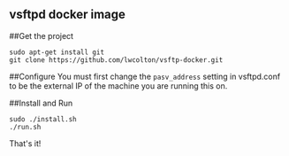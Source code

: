 vsftpd docker image
--------------------

##Get the project
```shell
sudo apt-get install git
git clone https://github.com/lwcolton/vsftp-docker.git
```

##Configure
You must first change the `pasv_address` setting in vsftpd.conf to be the external IP of the machine you are running this on.

##Install and Run

```shell
sudo ./install.sh
./run.sh
```

That's it!
